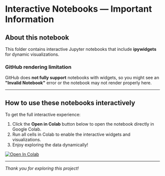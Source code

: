 # Interactive Notebooks — Important Information

## About this notebook

This folder contains interactive Jupyter notebooks that include **ipywidgets** for dynamic visualizations.

### GitHub rendering limitation

GitHub does **not fully support** notebooks with widgets, so you might see an **"Invalid Notebook"** error or the notebook may not render properly here.

---

## How to use these notebooks interactively

To get the full interactive experience:

1. Click the **Open in Colab** button below to open the notebook directly in Google Colab.
2. Run all cells in Colab to enable the interactive widgets and visualizations.
3. Enjoy exploring the data dynamically!

[![Open In Colab](https://colab.research.google.com/assets/colab-badge.svg)](https://colab.research.google.com/github/Data-Matt0/imdb-lowest-rated-analysis/blob/main/notebooks/top_culprits/top_culprits_interactive.ipynb)


---

*Thank you for exploring this project!*
